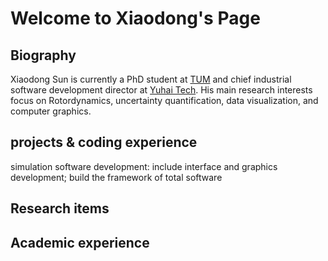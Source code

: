 # Welcome to Xiaodong's Page

## Biography
Xiaodong Sun is currently a PhD student at [TUM](https://www.epc.ed.tum.de/en/vib/staff/xiaodong-sun/) and chief industrial software development director at [Yuhai Tech](http://paracs.com/). His main research interests focus on Rotordynamics, uncertainty quantification, data visualization, and computer graphics.

## projects & coding experience
simulation software development: include interface and graphics development; build the framework of total software

## Research items


## Academic experience



